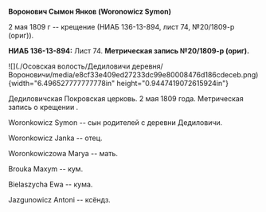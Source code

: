 **Воронович Сымон Янков (Woronowicz Symon)**

2 мая 1809 г -- крещение (НИАБ 136-13-894, лист 74, №20/1809-р (ориг)).

**НИАБ 136-13-894:** Лист 74. **Метрическая запись №20/1809-р (ориг).**

![](./Осовская волость/Дедиловичи деревня/Вороновичи/media/e8cf33e409ed27233dc99e80008476d186cdeceb.png){width="6.496527777777778in"
height="0.9447419072615924in"}

Дедиловичская Покровская церковь. 2 мая 1809 года. Метрическая запись о
крещении .

Woronkowicz Symon -- сын родителей с деревни Дедиловичи.

Woronkowicz Janka -- отец.

Woronkowiczowa Marya -- мать.

Brouka Maxym -- кум.

Bielaszycha Ewa -- кума.

Jazgunowicz Antoni -- ксёндз.
